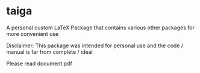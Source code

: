# taiga
A personal custom LaTeX Package that contains various other packages for more convenient use

Disclaimer: This package was intended for personal use and the code / manual is far from complete / ideal

Please read document.pdf 
